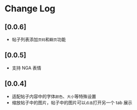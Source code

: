 # Change Log

## [0.0.6]

- 帖子列表添加`页码`和`翻页`功能

## [0.0.5]

- 支持 NGA 表情

## [0.0.4]

- 适配帖子内容中的字体`颜色`、`大小`等特殊设置
- 缩放帖子中的图片，帖子中的图片可以`点击`打开另一个 tab 展示

